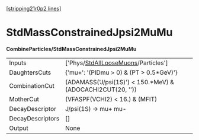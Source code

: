 [[stripping21r0p2 lines]](./stripping21r0p2-index)

# StdMassConstrainedJpsi2MuMu

**CombineParticles/StdMassConstrainedJpsi2MuMu**

|                  |                                                                                             |
|------------------|---------------------------------------------------------------------------------------------|
| Inputs           | ['Phys/[StdAllLooseMuons](./stripping21r0p2-commonparticles-stdallloosemuons)/Particles'] |
| DaughtersCuts    | {'mu+': '(PIDmu \> 0) & (PT \> 0.5\*GeV)'}                                                  |
| CombinationCut   | (ADAMASS('J/psi(1S)') \< 150.\*MeV) & (ADOCACHI2CUT(20, ''))                                |
| MotherCut        | (VFASPF(VCHI2) \< 16.) & (MFIT)                                                             |
| DecayDescriptor  | J/psi(1S) -\> mu+ mu-                                                                       |
| DecayDescriptors | []                                                                                        |
| Output           | None                                                                                        |
